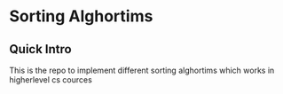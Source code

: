 # Sorting Alghortims 

## Quick Intro 
 This is the repo to implement different sorting alghortims which works in higherlevel cs cources

